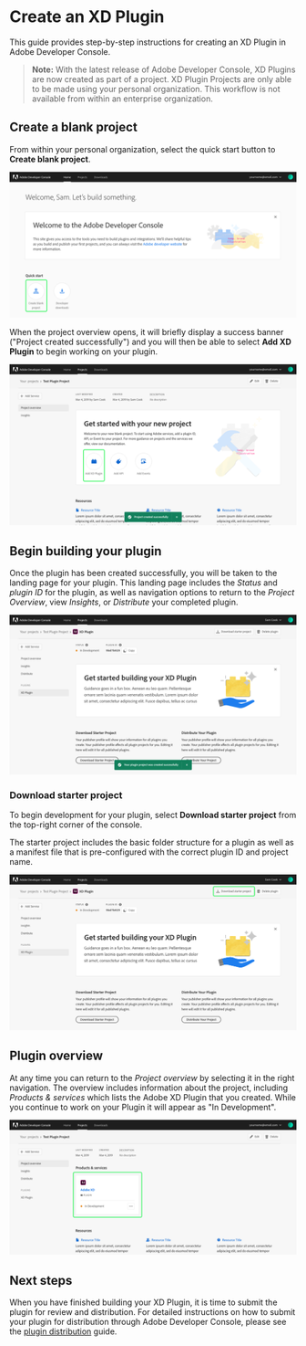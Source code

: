 # Create an XD Plugin

This guide provides step-by-step instructions for creating an XD Plugin in Adobe Developer Console.

> **Note:** With the latest release of Adobe Developer Console, XD Plugins are now created as part of a project. XD Plugin Projects are only able to be made using your personal organization. This workflow is not available from within an enterprise organization.

## Create a blank project

From within your personal organization, select the quick start button to **Create blank project**.

![](images/personal-org.png)

When the project overview opens, it will briefly display a success banner ("Project created successfully") and you will then be able to select **Add XD Plugin** to begin working on your plugin.

![](images/personal-project-add-plugin.png)

## Begin building your plugin

Once the plugin has been created successfully, you will be taken to the landing page for your plugin. This landing page includes the *Status* and *plugin ID* for the plugin, as well as navigation options to return to the *Project Overview*, view *Insights*, or *Distribute* your completed plugin.

![](images/plugin-created.png)

### Download starter project

To begin development for your plugin, select **Download starter project** from the top-right corner of the console. 

The starter project includes the basic folder structure for a plugin as well as a manifest file that is pre-configured with the correct plugin ID and project name.

![](images/plugin-download-starter.png)

## Plugin overview

At any time you can return to the *Project overview* by selecting it in the right navigation. The overview includes information about the project, including *Products & services* which lists the Adobe XD Plugin that you created. While you continue to work on your Plugin it will appear as "In Development".

![](images/plugin-project-overview.png)

## Next steps

When you have finished building your XD Plugin, it is time to submit the plugin for review and distribution. For detailed instructions on how to submit your plugin for distribution through Adobe Developer Console, please see the [plugin distribution](plugin-distribution.md) guide.